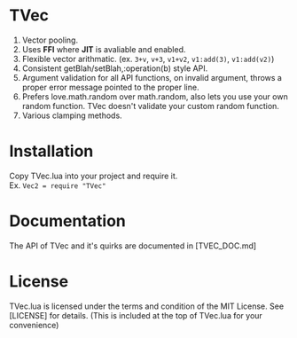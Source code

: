 # TVec
1. Vector pooling.
2. Uses **FFI** where **JIT** is avaliable and enabled.
3. Flexible vector arithmatic. (ex. `3+v`, `v+3`, `v1+v2`, `v1:add(3)`, `v1:add(v2)`)
4. Consistent getBlah/setBlah,:operation(b) style API.
5. Argument validation for all API functions, on invalid argument, throws a proper error message pointed to the proper line.
6. Prefers love.math.random over math.random, also lets you use your own random function. TVec doesn't validate your custom random function.
7. Various clamping methods.

# Installation
Copy TVec.lua into your project and require it. <br/>
Ex. `Vec2 = require "TVec"`

# Documentation
The API of TVec and it's quirks are documented in [TVEC_DOC.md]

# License
TVec.lua is licensed under the terms and condition of the MIT License.
See [LICENSE] for details.
(This is included at the top of TVec.lua for your convenience)
